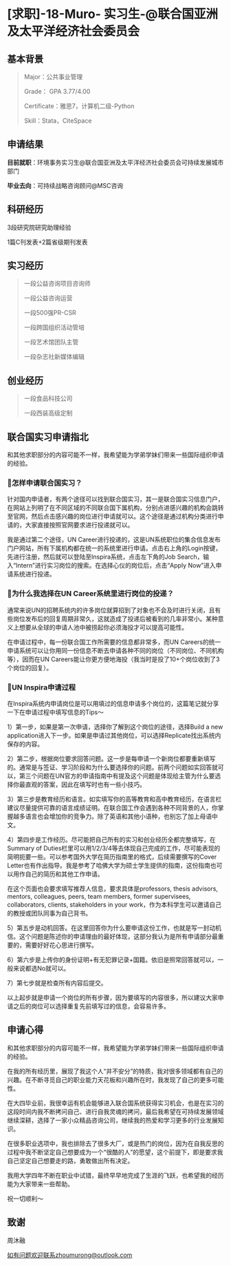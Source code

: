 # [求职]-18-Muro- 实习生-@联合国亚洲及太平洋经济社会委员会

## **基本背景**

> Major：公共事业管理
>
> Grade： GPA 3.77/4.00
>
> Certificate：雅思7，计算机二级-Python
>
> Skill：Stata，CiteSpace

## **申请结果**

**目前就职**：环境事务实习生@联合国亚洲及太平洋经济社会委员会可持续发展城市部门

**毕业去向**：可持续战略咨询顾问@MSC咨询

## **科研经历**

3段研究院研究助理经验

1篇C刊发表+2篇省级期刊发表

## **实习经历**

> 一段公益咨询项目咨询师
>
> 一段公益咨询运营
>
> 一段500强PR-CSR
>
> 一段跨国组织活动管培
>
> 一段艺术馆团队主管
>
> 一段杂志社新媒体编辑

## **创业经历**

> 一段食品科技公司
>
> 一段西装高级定制

## **联合国实习申请指北**

和其他求职部分的内容可能不一样，我希望能为学弟学妹们带来一些国际组织申请的经验。

### 💙怎样申请联合国实习？

针对国内申请者，有两个途径可以找到联合国实习，其一是联合国实习信息门户，在网站上列明了在不同区域的不同联合国下属机构，分别点进感兴趣的机构会跳转至官网，然后点击感兴趣的岗位进行申请就可以。这个途径是通过机构分类进行申请的，大家直接按照官网要求进行投递就可以。

我是通过第二个途径，UN Career进行投递的，这是UN系统职位的集合信息发布门户网站，所有下属机构都在统一的系统里进行申请。点击右上角的Login按键，先进行注册，然后就可以登陆至Inspira系统，点击左下角的Job Search，输入“Intern”进行实习岗位的搜索。在选择心仪的岗位后，点击“Apply Now”进入申请系统进行投递。

### 💙为什么我选择在UN Career系统里进行岗位的投递？

通常来说UN的招聘系统内的许多岗位就算招到了对象也不会及时进行关闭，且有些岗位发布后的回复周期非常久，这就造成了投递后被看到的几率非常小。某种意义上想要从全球的申请人池中被捞起你必须海投才可以提高可能性。

在申请过程中，每一份联合国工作所需要的信息都非常多，而UN Careers的统一申请系统可以让你用同一份信息不断去申请各种不同的岗位（不同岗位、不同机构等），因而在UN Careers能让你更方便地海投（我当时是投了10+个岗位收到了3个岗位的回复）。

### 💙UN Inspira申请过程

在Inspira系统内申请岗位是可以用填过的信息申请多个岗位的，这篇笔记就分享一下在申请过程中填写信息的Tips～

1）第一步，如果是第一次申请，选择你了解到这个岗位的途径，选择Build a new application进入下一步。如果是申请过其他岗位，可以选择Replicate找出系统内保存的内容。

2）第二步，根据岗位要求回答问题。这一步是每申请一个新岗位都要重新填写的。通常是与签证、学习阶段和为什么要选择你的问题。前两个问题如实回答就可以，第三个问题在UN官方的申请指南中有提及这个问题是体现给主管为什么要选择你最直观的答案，因此在填写时也有一些小技巧。

3）第三步是教育经历和语言。如实填写你的高等教育和高中教育经历，在语言栏建议尽量提供可靠的语言成绩证明。在联合国工作会遇到各种不同背景的人，你掌握越多语言也会增加你的竞争力。除了英语和其他小语种，也别忘了加上母语中文。

4）第四步是工作经历。尽可能把自己所有的实习和创业经历全都完整填写，在Summary of Duties栏里可以用1/2/3/4等去体现自己完成的工作，尽可能表现的简明扼要一些。可以参考国外大学在简历指南里的格式，后续需要撰写的Cover Letter也有作出指导。我是参考了哈佛大学为硕士学生提供的指南，这份指南也可以用作自己的简历和其他工作申请。

在这个页面也会要求填写推荐人信息，要求具体是professors, thesis advisors, mentors, colleagues, peers, team members, former supervisees, collaborators, clients, stakeholders in your work，作为本科学生可以邀请自己的教授或团队同事为自己背书。

5）第五步是动机回答。在这里回答你为什么要申请这份工作，也就是写一封动机信。这个问题是陈述你的申请理由的最好体现，这部分我认为是所有申请部分最重要的，需要好好花心思进行撰写。

6）第六步是上传你的身份证明+有无犯罪记录+国籍。依旧是照常回答就可以，一般来说都选No就可以。

7）第七步就是检查所有内容后提交。

以上起步就是申请一个岗位的所有步骤，因为要填写的内容很多，所以建议大家申请之后的岗位可以选择重复先前填写过的信息，会容易许多。

 

## **申请心得**

和其他求职部分的内容可能不一样，我希望能为学弟学妹们带来一些国际组织申请的经验。

在我的所有经历里，展现了我这个人“并不安分”的特质，我对很多领域都有自己的兴趣。在不断寻觅自己的职业能力天花板和兴趣所在时，我发现了自己的更多可能性。

在大四毕业前，我很幸运有机会能够进入联合国系统获得实习机会，也是在实习的这段时间内我不断拷问自己、进行自我灵魂的拷问，最后我希望在可持续发展领域继续深耕，选择了一家小众精品咨询公司，继续我的热爱和学习更多的行业发展知识。

在很多职业选项中，我也排除去了很多大厂，或是热门的岗位，因为在自我反思的过程中我不断坚定自己想要成为一个“很酷的人”的愿望，这个前提下，即是要求我自己坚定自己想要走的路，勇敢做出所有决定。

我用大学四年不断在职业中试错，最终早早地完成了生涯的飞跃，也希望我的经历能为大家带来一些帮助。

祝一切顺利～

 

## **致谢**

周沐融

如有问题欢迎联系zhoumurong@outlook.com